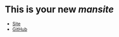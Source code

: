 ---
---

# This is your new *mansite*

- [Site](https://remino.github.io/mansite/)
- [GitHub](https://github.com/remino/mansite)

